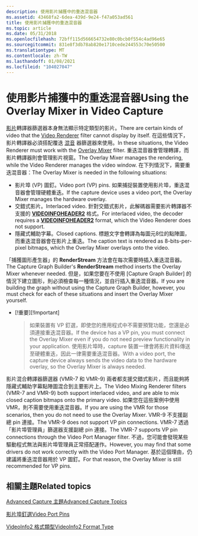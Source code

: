 ```yaml
---
description: 使用影片捕獲中的重迭混音器
ms.assetid: 43468fa2-6dea-439d-9e24-f47a053ad561
title: 使用影片捕獲中的重迭混音器
ms.topic: article
ms.date: 05/31/2018
ms.openlocfilehash: 72bff115d566654732e80c0bcb0f554c4ad96e65
ms.sourcegitcommit: 831e8f3db78ab820e1710cede244553c70e50500
ms.translationtype: MT
ms.contentlocale: zh-TW
ms.lasthandoff: 01/08/2021
ms.locfileid: "104027047"
---
```

# <a name="using-the-overlay-mixer-in-video-capture"></a><span data-ttu-id="8ef2f-103">使用影片捕獲中的重迭混音器</span><span class="sxs-lookup"><span data-stu-id="8ef2f-103">Using the Overlay Mixer in Video Capture</span></span>

<span data-ttu-id="8ef2f-104">[影片](video-renderer-filter.md)轉譯器篩選器本身無法顯示特定類型的影片。</span><span class="sxs-lookup"><span data-stu-id="8ef2f-104">There are certain kinds of video that the [Video Renderer](video-renderer-filter.md) filter cannot display by itself.</span></span> <span data-ttu-id="8ef2f-105">在這些情況下，影片轉譯器必須搭配覆迭 [混音](overlay-mixer-filter.md) 器篩選器來使用。</span><span class="sxs-lookup"><span data-stu-id="8ef2f-105">In these situations, the Video Renderer must work with the [Overlay Mixer](overlay-mixer-filter.md) filter.</span></span> <span data-ttu-id="8ef2f-106">重迭混音器會管理轉譯，而影片轉譯器則會管理影片視窗。</span><span class="sxs-lookup"><span data-stu-id="8ef2f-106">The Overlay Mixer manages the rendering, while the Video Renderer manages the video window.</span></span> <span data-ttu-id="8ef2f-107">在下列情況下，需要重迭混音器：</span><span class="sxs-lookup"><span data-stu-id="8ef2f-107">The Overlay Mixer is needed in the following situations:</span></span>

-   <span data-ttu-id="8ef2f-108">影片埠 (VP) 圖釘。</span><span class="sxs-lookup"><span data-stu-id="8ef2f-108">Video port (VP) pins.</span></span> <span data-ttu-id="8ef2f-109">如果捕捉裝置使用影片埠，重迭混音器會管理硬體重迭。</span><span class="sxs-lookup"><span data-stu-id="8ef2f-109">If the capture device uses a video port, the Overlay Mixer manages the hardware overlay.</span></span>
-   <span data-ttu-id="8ef2f-110">交錯式影片。</span><span class="sxs-lookup"><span data-stu-id="8ef2f-110">Interlaced video.</span></span> <span data-ttu-id="8ef2f-111">針對交錯式影片，此解碼器需要影片轉譯器不支援的 [**VIDEOINFOHEADER2**](/previous-versions/windows/desktop/api/dvdmedia/ns-dvdmedia-videoinfoheader2) 格式。</span><span class="sxs-lookup"><span data-stu-id="8ef2f-111">For interlaced video, the decoder requires a [**VIDEOINFOHEADER2**](/previous-versions/windows/desktop/api/dvdmedia/ns-dvdmedia-videoinfoheader2) format, which the Video Renderer does not support.</span></span>
-   <span data-ttu-id="8ef2f-112">隱藏式輔助字幕。</span><span class="sxs-lookup"><span data-stu-id="8ef2f-112">Closed captions.</span></span> <span data-ttu-id="8ef2f-113">標題文字會轉譯為每圖元8位的點陣圖，而重迭混音器會在影片上重迭。</span><span class="sxs-lookup"><span data-stu-id="8ef2f-113">The caption text is rendered as 8-bits-per-pixel bitmaps, which the Overlay Mixer overlays onto the video.</span></span>

<span data-ttu-id="8ef2f-114">「捕獲圖形產生器」的 **RenderStream** 方法會在每次需要時插入重迭混音器。</span><span class="sxs-lookup"><span data-stu-id="8ef2f-114">The Capture Graph Builder's **RenderStream** method inserts the Overlay Mixer whenever needed.</span></span> <span data-ttu-id="8ef2f-115">但是，如果您要在不使用 [Capture Graph Builder] 的情況下建立圖形，則必須檢查每一種情況，並自行插入重迭混音器。</span><span class="sxs-lookup"><span data-stu-id="8ef2f-115">If you are building the graph without using the Capture Graph Builder, however, you must check for each of these situations and insert the Overlay Mixer yourself.</span></span>

-   <span data-ttu-id="8ef2f-116">\[!重要\]</span><span class="sxs-lookup"><span data-stu-id="8ef2f-116">\[!Important\]</span></span>  
    > <span data-ttu-id="8ef2f-117">如果裝置有 VP 釘選，即使您的應用程式中不需要預覽功能，您還是必須連接重迭混音器。</span><span class="sxs-lookup"><span data-stu-id="8ef2f-117">If the device has a VP pin, you must connect the Overlay Mixer even if you do not need preview functionality in your application.</span></span> <span data-ttu-id="8ef2f-118">使用影片埠時，capture 裝置一律會將影片資料傳送至硬體重迭，因此一律需要重迭混音器。</span><span class="sxs-lookup"><span data-stu-id="8ef2f-118">With a video port, the capture device always sends the video data to the hardware overlay, so the Overlay Mixer is always needed.</span></span>

     

<span data-ttu-id="8ef2f-119">影片混合轉譯器篩選器 (VMR-7 和 VMR-9) 兩者都支援交錯式影片，而且能夠將隱藏式輔助字幕點陣圖混合到主要影片上。</span><span class="sxs-lookup"><span data-stu-id="8ef2f-119">The Video Mixing Renderer filters (VMR-7 and VMR-9) both support interlaced video, and are able to mix closed caption bitmaps onto the primary video.</span></span> <span data-ttu-id="8ef2f-120">如果您在這些案例中使用 VMR，則不需要使用重迭混音器。</span><span class="sxs-lookup"><span data-stu-id="8ef2f-120">If you are using the VMR for those scenarios, then you do not need to use the Overlay Mixer.</span></span> <span data-ttu-id="8ef2f-121">VMR-9 不支援副總 pin 連接。</span><span class="sxs-lookup"><span data-stu-id="8ef2f-121">The VMR-9 does not support VP pin connections.</span></span> <span data-ttu-id="8ef2f-122">VMR-7 透過「影片埠管理員」篩選器支援副總 pin 連接。</span><span class="sxs-lookup"><span data-stu-id="8ef2f-122">The VMR-7 supports VP pin connections through the Video Port Manager filter.</span></span> <span data-ttu-id="8ef2f-123">不過，您可能會發現某些驅動程式無法與影片埠管理員正常搭配運作。</span><span class="sxs-lookup"><span data-stu-id="8ef2f-123">However, you may find that some drivers do not work correctly with the Video Port Manager.</span></span> <span data-ttu-id="8ef2f-124">基於這個理由，仍建議將重迭混音器用於 VP 圖釘。</span><span class="sxs-lookup"><span data-stu-id="8ef2f-124">For that reason, the Overlay Mixer is still recommended for VP pins.</span></span>

## <a name="related-topics"></a><span data-ttu-id="8ef2f-125">相關主題</span><span class="sxs-lookup"><span data-stu-id="8ef2f-125">Related topics</span></span>

<dl> <dt>

[<span data-ttu-id="8ef2f-126">Advanced Capture 主題</span><span class="sxs-lookup"><span data-stu-id="8ef2f-126">Advanced Capture Topics</span></span>](advanced-capture-topics.md)
</dt> <dt>

[<span data-ttu-id="8ef2f-127">影片埠釘選</span><span class="sxs-lookup"><span data-stu-id="8ef2f-127">Video Port Pins</span></span>](video-port-pins.md)
</dt> <dt>

[<span data-ttu-id="8ef2f-128">VideoInfo2 格式類型</span><span class="sxs-lookup"><span data-stu-id="8ef2f-128">VideoInfo2 Format Type</span></span>](videoinfo2-format-type.md)
</dt> </dl>

 

 



